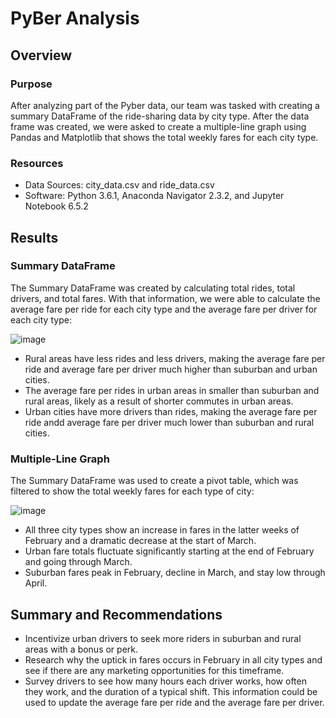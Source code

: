 # PyBer Analysis

## Overview
### Purpose
After analyzing part of the Pyber data, our team was tasked with creating a summary DataFrame of the ride-sharing data by city type. After the data frame was created, we were asked to create a multiple-line graph using Pandas and Matplotlib that shows the total weekly fares for each city type.

### Resources
+ Data Sources: city_data.csv and ride_data.csv
+ Software: Python 3.6.1, Anaconda Navigator 2.3.2, and Jupyter Notebook 6.5.2

## Results
### Summary DataFrame
The Summary DataFrame was created by calculating total rides, total drivers, and total fares. With that information, we were able to calculate the average fare per ride for each city type and the average fare per driver for each city type:

![image](https://user-images.githubusercontent.com/113741694/213937258-b7c2290d-d4b2-40dd-8834-661e31799153.png)

+ Rural areas have less rides and less drivers, making the average fare per ride and average fare per driver much higher than suburban and urban cities.
+ The average fare per rides in urban areas in smaller than suburban and rural areas, likely as a result of shorter commutes in urban areas.
+ Urban cities have more drivers than rides, making the average fare per ride andd average fare per driver much lower than suburban and rural cities.

### Multiple-Line Graph
The Summary DataFrame was used to create a pivot table, which was filtered to show the total weekly fares for each type of city:

![image](https://user-images.githubusercontent.com/113741694/213936118-1c43db54-856f-459c-818b-f96141d3b6ed.png)

+ All three city types show an increase in fares in the latter weeks of February and a dramatic decrease at the start of March.
+ Urban fare totals fluctuate significantly starting at the end of February and going through March.
+ Suburban fares peak in February, decline in March, and stay low through April.

## Summary and Recommendations
+ Incentivize urban drivers to seek more riders in suburban and rural areas with a bonus or perk.
+ Research why the uptick in fares occurs in February in all city types and see if there are any marketing opportunities for this timeframe.
+ Survey drivers to see how many hours each driver works, how often they work, and the duration of a typical shift. This information could be used to update the average fare per ride and the average fare per driver.
